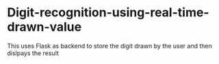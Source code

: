 # Digit-recognition-using-real-time-drawn-value
This uses Flask as backend to store the digit drawn by the user and then dislpays the result
<br>
